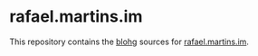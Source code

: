 rafael.martins.im
=================

This repository contains the [blohg](http://blohg.org/) sources for [rafael.martins.im](http://rafael.martins.im/).
